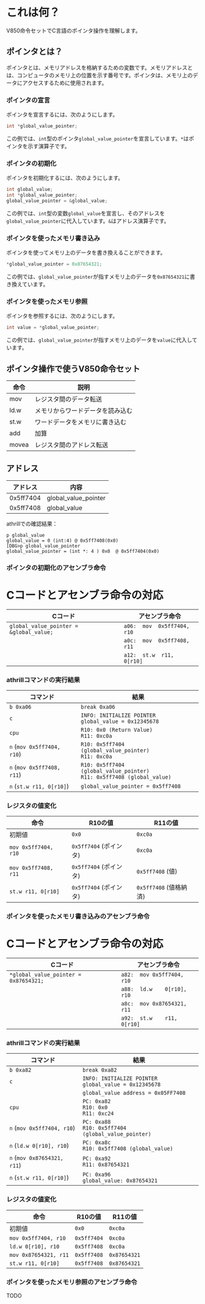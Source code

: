 # これは何？

V850命令セットでC言語のポインタ操作を理解します。

## ポインタとは？

ポインタとは、メモリアドレスを格納するための変数です。メモリアドレスとは、コンピュータのメモリ上の位置を示す番号です。ポインタは、メモリ上のデータにアクセスするために使用されます。

### ポインタの宣言

ポインタを宣言するには、次のようにします。

```c
int *global_value_pointer;
```

この例では、`int`型のポインタ`global_value_pointer`を宣言しています。`*`はポインタを示す演算子です。

### ポインタの初期化

ポインタを初期化するには、次のようにします。

```c
int global_value;
int *global_value_pointer;
global_value_pointer = &global_value;
```

この例では、`int`型の変数`global_value`を宣言し、そのアドレスを`global_value_pointer`に代入しています。`&`はアドレス演算子です。

### ポインタを使ったメモリ書き込み

ポインタを使ってメモリ上のデータを書き換えることができます。

```c
*global_value_pointer = 0x87654321;
```

この例では、`global_value_pointer`が指すメモリ上のデータを`0x87654321`に書き換えています。

### ポインタを使ったメモリ参照

ポインタを参照するには、次のようにします。

```c
int value = *global_value_pointer;
```

この例では、`global_value_pointer`が指すメモリ上のデータを`value`に代入しています。



## ポインタ操作で使うV850命令セット

|命令|説明|
|---|---|
|mov|レジスタ間のデータ転送|
|ld.w|メモリからワードデータを読み込む|
|st.w|ワードデータをメモリに書き込む|
|add|加算|
|movea|レジスタ間のアドレス転送|

## アドレス

|アドレス|内容|
|---|---|
|0x5ff7404|global_value_pointer|
|0x5ff7408|global_value|

athrillでの確認結果：

```
p global_value
global_value = 0 (int:4) @ 0x5ff7408(0x0)
[DBG>p global_value_pointer
global_value_pointer = (int *: 4 ) 0x0  @ 0x5ff7404(0x0)
```

### ポインタの初期化のアセンブラ命令

# Cコードとアセンブラ命令の対応

| **Cコード**                              | **アセンブラ命令**                                |
|------------------------------------------|--------------------------------------------------|
| `global_value_pointer = &global_value;`  | `a06:  mov  0x5ff7404, r10`         |
|                                          | `a0c:  mov  0x5ff7408, r11`         |
|                                          | `a12:  st.w  r11, 0[r10]`          |

### athrillコマンドの実行結果

| **コマンド**                  | **結果**                                                                 |
|-------------------------------|--------------------------------------------------------------------------|
| `b 0xa06`                     | `break 0xa06`                                                          |
| `c`                           | `INFO: INITIALIZE POINTER`<br>`global_value = 0x12345678`               |
| `cpu`                         | `R10: 0x0 (Return Value)`<br>`R11: 0xc0a`                              |
| `n` (`mov 0x5ff7404, r10`)    | `R10: 0x5ff7404 (global_value_pointer)`<br>`R11: 0xc0a`                 |
| `n` (`mov 0x5ff7408, r11`)    | `R10: 0x5ff7404 (global_value_pointer)`<br>`R11: 0x5ff7408 (global_value)`|
| `n` (`st.w r11, 0[r10]`)      | `global_value_pointer = 0x5ff7408`                                      |


### レジスタの値変化

| **命令**                   | **R10の値**             | **R11の値**             |
|----------------------------|-------------------------|-------------------------|
| 初期値                     | `0x0`                  | `0xc0a`                |
| `mov 0x5ff7404, r10`       | `0x5ff7404` (ポインタ) | `0xc0a`                |
| `mov 0x5ff7408, r11`       | `0x5ff7404` (ポインタ) | `0x5ff7408` (値)       |
| `st.w r11, 0[r10]`         | `0x5ff7404` (ポインタ) | `0x5ff7408` (値格納済) |

### ポインタを使ったメモリ書き込みのアセンブラ命令

# Cコードとアセンブラ命令の対応
| **Cコード**                              | **アセンブラ命令**                                |
|------------------------------------------|--------------------------------------------------|
| `*global_value_pointer = 0x87654321;`    | `a82:  mov	0x5ff7404, r10`         |
|                                          | `a88:  ld.w	0[r10], r10`         |
|                                          | `a8c:  mov	0x87654321, r11`         |
|                                          | `a92:  st.w	r11, 0[r10]`          |


### athrillコマンドの実行結果

| **コマンド**                  | **結果**                                                                 |
|-------------------------------|--------------------------------------------------------------------------|
| `b 0xa82`                     | `break 0xa82`                                                          |
| `c`                           | `INFO: INITIALIZE POINTER`<br>`global_value = 0x12345678`               |
|                               | `global_value address = 0x05FF7408`                                    |
| `cpu`                         | `PC: 0xa82`<br>`R10: 0x0`<br>`R11: 0xc24`                              |
| `n` (`mov 0x5ff7404, r10`)    | `PC: 0xa88`<br>`R10: 0x5ff7404 (global_value_pointer)`                  |
| `n` (`ld.w 0[r10], r10`)      | `PC: 0xa8c`<br>`R10: 0x5ff7408 (global_value)`                         |
| `n` (`mov 0x87654321, r11`)   | `PC: 0xa92`<br>`R11: 0x87654321`                                       |
| `n` (`st.w r11, 0[r10]`)      | `PC: 0xa96`<br>`global_value: 0x87654321`                              |


### レジスタの値変化

| **命令**                   | **R10の値**             | **R11の値**             |
|----------------------------|-------------------------|-------------------------|
| 初期値                     | `0x0`                  | `0xc0a`                |
| `mov 0x5ff7404, r10`       | `0x5ff7404`            | `0xc0a`                |
| `ld.w 0[r10], r10`         | `0x5ff7408`            | `0xc0a`                |
| `mov 0x87654321, r11`      | `0x5ff7408`            | `0x87654321`           |
| `st.w r11, 0[r10]`         | `0x5ff7408`            | `0x87654321`           |

### ポインタを使ったメモリ参照のアセンブラ命令

TODO


